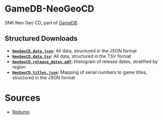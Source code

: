 # GameDB-NeoGeoCD
SNK Neo Geo CD, part of [GameDB](https://github.com/niemasd/GameDB).

## Structured Downloads
* **[`NeoGeoCD.data.json`](https://github.com/niemasd/GameDB-NeoGeoCD/releases/latest/download/NeoGeoCD.data.json):** All data, structured in the JSON format
* **[`NeoGeoCD.data.tsv`](https://github.com/niemasd/GameDB-NeoGeoCD/releases/latest/download/NeoGeoCD.data.tsv):** All data, structured in the TSV format
* **[`NeoGeoCD.release_dates.pdf`](https://github.com/niemasd/GameDB-NeoGeoCD/releases/latest/download/NeoGeoCD.release_dates.pdf):** Histogram of release dates, stratified by region
* **[`NeoGeoCD.titles.json`](https://github.com/niemasd/GameDB-NeoGeoCD/releases/latest/download/NeoGeoCD.titles.json):** Mapping of serial numbers to game titles, structured in the JSON format

# Sources
* [Redump](https://redump.org)
